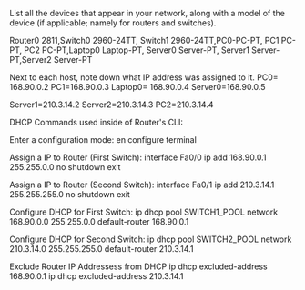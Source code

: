 List all the devices that appear in your network, along with a model of the device (if applicable; namely for routers and switches).

Router0 2811,Switch0 2960-24TT, Switch1 2960-24TT,PC0-PC-PT, PC1 PC-PT, PC2 PC-PT,Laptop0 Laptop-PT, Server0 Server-PT, Server1 Server-PT,Server2 Server-PT 

Next to each host, note down what IP address was assigned to it.
PC0= 168.90.0.2
PC1=168.90.0.3 
Laptop0= 168.90.0.4
Server0=168.90.0.5 

Server1=210.3.14.2 
Server2=210.3.14.3
PC2=210.3.14.4

DHCP Commands used inside of Router's CLI:

Enter a configuration mode:
en 
configure terminal


Assign a IP to Router (First Switch):
interface  Fa0/0
ip add 168.90.0.1 255.255.0.0
no shutdown
exit 


Assign a IP to Router (Second Switch):
interface  Fa0/1
ip add 210.3.14.1 255.255.255.0
no shutdown
exit


Configure DHCP for First Switch:
ip dhcp pool SWITCH1_POOL
network 168.90.0.0 255.255.0.0
default-router 168.90.0.1


Configure DHCP for Second Switch:
ip dhcp pool SWITCH2_POOL
network 210.3.14.0 255.255.255.0
default-router 210.3.14.1


Exclude Router IP Addressess from DHCP
ip dhcp excluded-address 168.90.0.1
ip dhcp excluded-address 210.3.14.1

